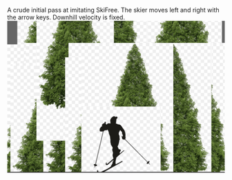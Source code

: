 A crude initial pass at imitating SkiFree. 
The skier moves left and right with the arrow keys. Downhill velocity is fixed.
![Screenshot 2025-02-04 at 9.23.40 PM.png](screenshot.png)